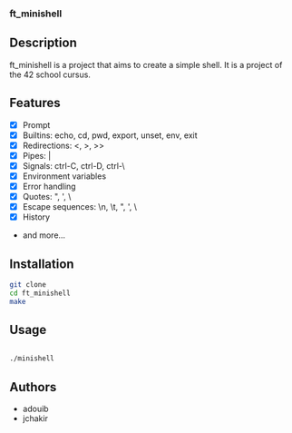 ### ft_minishell

## Description

ft_minishell is a project that aims to create a simple shell. It is a project of the 42 school cursus.

## Features

- [x] Prompt
- [x] Builtins: echo, cd, pwd, export, unset, env, exit
- [x] Redirections: <, >, >>
- [x] Pipes: |
- [x] Signals: ctrl-C, ctrl-D, ctrl-\
- [x] Environment variables
- [x] Error handling
- [x] Quotes: ", ', \
- [x] Escape sequences: \n, \t, \", \', \\
- [x] History
- and more...

## Installation

```bash
git clone
cd ft_minishell
make
```

## Usage

```bash

./minishell
```

## Authors

- adouib
- jchakir
